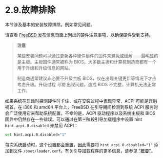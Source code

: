# 2.9.故障排除

本节涉及基本的安装故障排除，例如常见问题。

请查看 [FreeBSD 发布信息](https://www.freebsd.org/releases/)页面上列出的硬件注意事项，以确保硬件受到支持。

>**注意**
>
>某些安装问题可以通过更新各种硬件组件的固件来避免或缓解——最明显的是主板。主板固件通常被称为 BIOS。大多数主板和计算机制造商都有一个用于升级和升级信息的网站。
>
>制造商通常建议非必要不升级主板 BIOS，仅在出现关键更新等情况下才应考虑升级。升级过程 *可能* 出现问题，造成 BIOS 不完整，计算机无法正常工作。

如果系统在启动时探测硬件时卡住，或在安装过程中表现异常，ACPI 可能是罪魁祸首。在 i386 和 amd64 平台上，FreeBSD 在引导期间检测到系统 ACPI 服务时会广泛使用它来帮助系统配置。不幸的是，ACPI 驱动程序以及系统主板和 BIOS 固件中仍然存在一些错误。可以通过在第三阶段引导加载程序中设置 hint `hint.acpi.0.disabled` 来禁用 ACPI：

```sh
set hint.acpi.0.disabled="1"
```

每次系统启动时，这个设置都会重置，因此需要将 `hint.acpi.0.disabled="1"` 添加到文件 `/boot/loader.conf`。有关引导加载程序的更多信息，请参见 [“概要”](https://docs.freebsd.org/en/books/handbook/boot/#boot-synopsis)。
